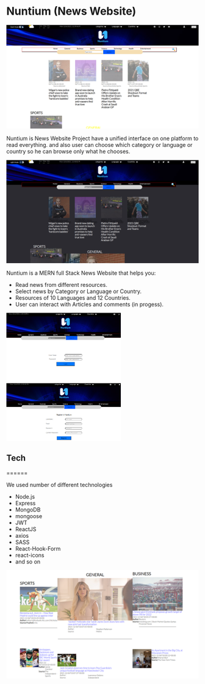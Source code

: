 # Nuntium (News Website)

![](./screenshots/Nuntium_Lightmode.png)

Nuntium is News Website Project have a unified interface on one platform to read everything. and also user can choose which category or language or country so he can browse only what he chooses.

![](./screenshots/Nuntium_Darkmode.png)

Nuntium is a MERN full Stack News Website that helps you:

- Read news from different resources.
- Select news by Category or Language or Country.
- Resources of 10 Languages and 12 Countries.
- User can interact with Articles and comments (in progess).

<img src="./screenshots/Nuntium_login.png" alt="drawing" width="300"/>
<img src="./screenshots/Nuntium_register.png" alt="drawing" width="300"/>

## **Tech**

======

We used number of different technologies

- Node.js
- Express
- MongoDB
- mongoose
- JWT
- ReactJS
- axios
- SASS
- React-Hook-Form
- react-icons
- and so on

<img src="./screenshots/Nuntium_LightMode2.png" alt="drawing" width="600"/>
